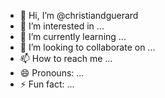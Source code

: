 - 👋 Hi, I’m @christiandguerard
- 👀 I’m interested in ...
- 🌱 I’m currently learning ...
- 💞️ I’m looking to collaborate on ...
- 📫 How to reach me ...
- 😄 Pronouns: ...
- ⚡ Fun fact: ...

<!---
christiandguerard/christiandguerard is a ✨ special ✨ repository because its `README.md` (this file) appears on your GitHub profile.
You can click the Preview link to take a look at your changes.
--->
